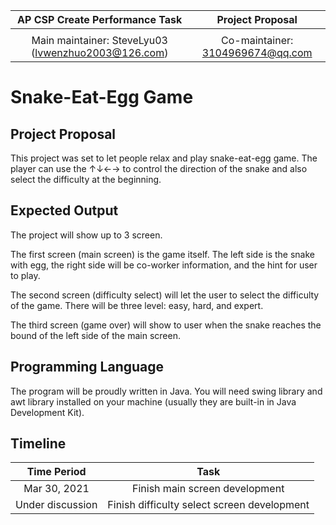 | AP CSP Create Performance Task | Project Proposal |
|:----: | :----: |
|  |  |
| Main maintainer: SteveLyu03 (lvwenzhuo2003@126.com) | Co-maintainer: 3104969674@qq.com |

# Snake-Eat-Egg Game

## Project Proposal
This project was set to let people relax and play snake-eat-egg game. The player can use the ↑↓←→ to control the direction of the snake and also select the difficulty at the beginning. 

## Expected Output
The project will show up to 3 screen. 

The first screen (main screen) is the game itself. The left side is the snake with egg, the right side will be co-worker information, and the hint for user to play. 

The second screen (difficulty select) will let the user to select the difficulty of the game. There will be three level: easy, hard, and expert. 

The third screen (game over) will show to user when the snake reaches the bound of the left side of the main screen. 

## Programming Language
The program will be proudly written in Java. You will need swing library and awt library installed on your machine (usually they are built-in in Java Development Kit). 

## Timeline 
| Time Period | Task |
| :---: | :---: |
| Mar 30, 2021 | Finish main screen development |
| Under discussion | Finish difficulty select screen development |